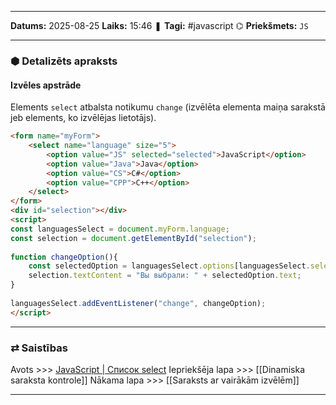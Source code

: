 ___

**Datums:** 2025-08-25
**Laiks:** 15:46
❚ **Tagi:** #javascript 
⌬ **Priekšmets:**  `JS`

---
### ⬢ Detalizēts apraksts
#### Izvēles apstrāde

Elements `select` atbalsta notikumu `change` (izvēlēta elementa maiņa sarakstā jeb elements, ko izvēlējas lietotājs).

```html
<form name="myForm">
    <select name="language" size="5">
        <option value="JS" selected="selected">JavaScript</option>
        <option value="Java">Java</option>
        <option value="CS">C#</option>
        <option value="CPP">C++</option>
    </select>
</form>
<div id="selection"></div>
<script>
const languagesSelect = document.myForm.language;
const selection = document.getElementById("selection");
 
function changeOption(){
    const selectedOption = languagesSelect.options[languagesSelect.selectedIndex];
    selection.textContent = "Вы выбрали: " + selectedOption.text;
}
 
languagesSelect.addEventListener("change", changeOption);
</script>
```

---
### ⇄ Saistības

Avots >>> [JavaScript \| Список select](https://metanit.com/web/javascript/10.5.php)
Iepriekšēja lapa >>> [[Dinamiska saraksta kontrole]]
Nākama lapa >>> [[Saraksts ar vairākām izvēlēm]]

---